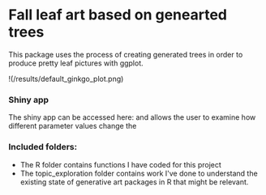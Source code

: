 # Fall leaf art based on genearted trees

This package uses the process of creating generated trees in order to produce pretty leaf pictures with ggplot.

!(/results/default_ginkgo_plot.png)


### Shiny app

The shiny app can be accessed here: and allows the user to examine how different parameter values change the 

### Included folders: 

- The R folder contains functions I have coded for this project
- The topic_exploration folder contains work I've done to understand the existing state of generative art packages in R that might be relevant. 

